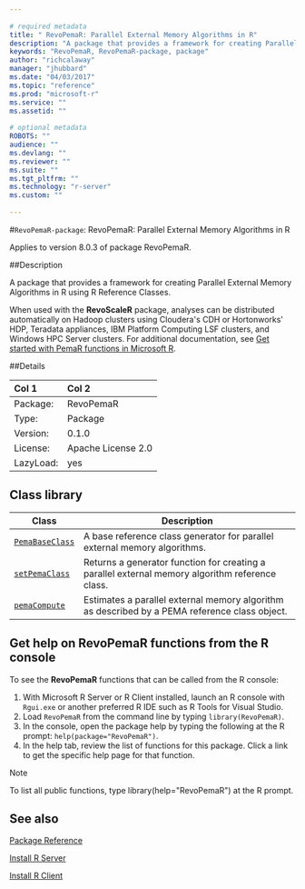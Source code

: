 ```yaml
--- 
 
# required metadata 
title: " RevoPemaR: Parallel External Memory Algorithms in R" 
description: "A package that provides a framework for creating Parallel External Memory Algorithms in R using R Reference Classes." 
keywords: "RevoPemaR, RevoPemaR-package, package" 
author: "richcalaway" 
manager: "jhubbard" 
ms.date: "04/03/2017" 
ms.topic: "reference" 
ms.prod: "microsoft-r" 
ms.service: "" 
ms.assetid: "" 
 
# optional metadata 
ROBOTS: "" 
audience: "" 
ms.devlang: "" 
ms.reviewer: "" 
ms.suite: "" 
ms.tgt_pltfrm: "" 
ms.technology: "r-server" 
ms.custom: "" 
 
--- 
```

 
 #`RevoPemaR-package`:  RevoPemaR: Parallel External Memory Algorithms in R 

 Applies to version 8.0.3 of package RevoPemaR.
 
 ##Description
 
A package that provides a framework for creating Parallel External Memory Algorithms in R using R Reference Classes.

When used with the **RevoScaleR** package, analyses can be distributed automatically on Hadoop clusters using Cloudera's CDH or Hortonworks' HDP, Teradata appliances, IBM Platform Computing LSF clusters, and Windows HPC Server clusters. For additional documentation, see [Get started with PemaR functions in Microsoft R](https://msdn.microsoft.com/microsoft-r/pemar-getting-started).

 
 ##Details
 
| Col  1 | Col  2 |
| :---| :--- |
|  Package:  |  RevoPemaR |
|  Type:  |  Package |
|  Version:  |  0.1.0 |
|  License:  |  Apache License 2.0 |
|  LazyLoad:  |  yes |

## Class library

|Class | Description |
|------|-------------|
|[`PemaBaseClass`](pemabaseclass-class.md) |A base reference class generator for parallel external memory algorithms.|
|[`setPemaClass`](../../pemar/packagehelp/setpemaclass.md)|Returns a generator function for creating a parallel external memory algorithm reference class.|
|[`pemaCompute`](pemacompute.md) |Estimates a parallel external memory algorithm as described by a PEMA reference class object. |

## Get help on RevoPemaR functions from the R console

To see the **RevoPemaR** functions that can be called from the R console:

1. With Microsoft R Server or R Client installed, launch an R console with `Rgui.exe` or another preferred R IDE such as R Tools for Visual Studio.
2. Load `RevoPemaR` from the command line by typing `library(RevoPemaR)`.
1. In the console, open the package help by typing the following at the R prompt: `help(package="RevoPemaR")`.
1. In the help tab, review the list of functions for this package. Click a link to get the specific help page for that function.
 
> [!NOTE]
> To list all public functions, type library(help="RevoPemaR") at the R prompt.
>

## See also

[Package Reference](../../package-reference.md)

[Install R Server](../../rserver.md)

[Install R Client](../../r-client/what-is-microsoft-r-client.md)